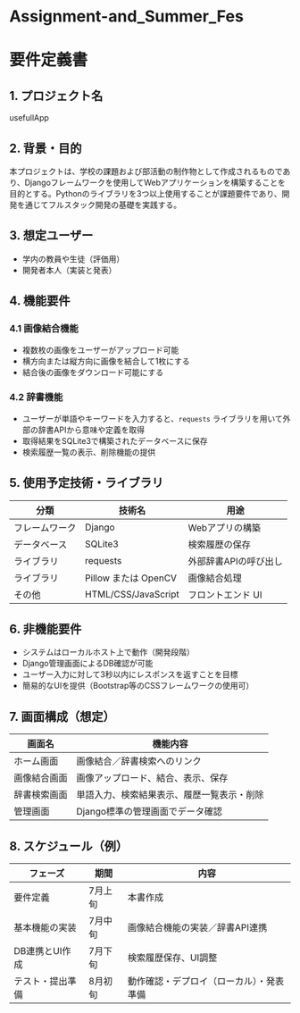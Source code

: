 # Assignment-and_Summer_Fes

# 要件定義書

## 1. プロジェクト名
usefullApp

## 2. 背景・目的
本プロジェクトは、学校の課題および部活動の制作物として作成されるものであり、Djangoフレームワークを使用してWebアプリケーションを構築することを目的とする。Pythonのライブラリを3つ以上使用することが課題要件であり、開発を通じてフルスタック開発の基礎を実践する。

## 3. 想定ユーザー
- 学内の教員や生徒（評価用）  
- 開発者本人（実装と発表）

## 4. 機能要件

### 4.1 画像結合機能
- 複数枚の画像をユーザーがアップロード可能
- 横方向または縦方向に画像を結合して1枚にする
- 結合後の画像をダウンロード可能にする

### 4.2 辞書機能
- ユーザーが単語やキーワードを入力すると、`requests` ライブラリを用いて外部の辞書APIから意味や定義を取得
- 取得結果をSQLite3で構築されたデータベースに保存
- 検索履歴一覧の表示、削除機能の提供

## 5. 使用予定技術・ライブラリ

| 分類       | 技術名           | 用途                     |
|------------|------------------|--------------------------|
| フレームワーク | Django          | Webアプリの構築            |
| データベース | SQLite3         | 検索履歴の保存             |
| ライブラリ   | requests         | 外部辞書APIの呼び出し       |
| ライブラリ   | Pillow または OpenCV | 画像結合処理              |
| その他     | HTML/CSS/JavaScript | フロントエンド UI        |

## 6. 非機能要件
- システムはローカルホスト上で動作（開発段階）
- Django管理画面によるDB確認が可能
- ユーザー入力に対して3秒以内にレスポンスを返すことを目標
- 簡易的なUIを提供（Bootstrap等のCSSフレームワークの使用可）

## 7. 画面構成（想定）

| 画面名         | 機能内容                                   |
|----------------|--------------------------------------------|
| ホーム画面     | 画像結合／辞書検索へのリンク                |
| 画像結合画面   | 画像アップロード、結合、表示、保存           |
| 辞書検索画面   | 単語入力、検索結果表示、履歴一覧表示・削除   |
| 管理画面       | Django標準の管理画面でデータ確認             |

## 8. スケジュール（例）

| フェーズ           | 期間       | 内容                                 |
|--------------------|------------|--------------------------------------|
| 要件定義           | 7月上旬    | 本書作成                             |
| 基本機能の実装     | 7月中旬    | 画像結合機能の実装／辞書API連携       |
| DB連携とUI作成     | 7月下旬    | 検索履歴保存、UI調整                 |
| テスト・提出準備   | 8月初旬    | 動作確認・デプロイ（ローカル）・発表準備 |

